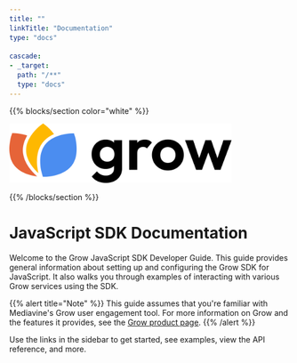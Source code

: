 ```yaml
---
title: ""
linkTitle: "Documentation"
type: "docs"

cascade:
- _target:
  path: "/**"
  type: "docs"
---
```


{{% blocks/section color="white" %}}

<img src="grow-logo-horiz-dark-RGB-01.svg" alt="Grow logo." width="400px"/>

{{% /blocks/section  %}}

# JavaScript SDK Documentation

Welcome to the Grow JavaScript SDK Developer Guide. This guide provides general information about setting up and configuring the Grow SDK for JavaScript. It also walks you through examples of interacting with various Grow services using the SDK.

{{% alert title="Note" %}}
This guide assumes that you're familiar with Mediavine's Grow user engagement tool. For more information on Grow and the features it provides, see the [Grow product page]( https://www.grow.me/publishers/).
{{% /alert %}}

Use the links in the sidebar to get started, see examples, view the API reference, and more.
